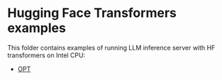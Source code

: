# Hugging Face Transformers examples

This folder contains examples of running LLM inference server with HF transformers on Intel CPU:

- [OPT](./opt)